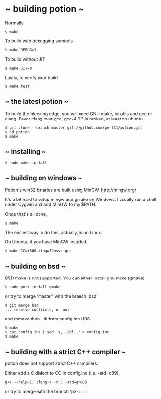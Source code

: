 # ~ building potion ~

Normally

    $ make

To build with debugging symbols

    $ make DEBUG=1

To build without JIT

    $ make JIT=0

Lastly, to verify your build

    $ make test

## ~ the latest potion ~

To build the bleeding edge, you will need
GNU make, binutils and gcc or clang.
Favor clang over gcc, gcc-4.6.3 is broken, at least on ubuntu.

    $ git clone --branch master git://github.com/perl11/potion.git
    $ cd potion
    $ make

## ~ installing ~

    $ sudo make install

## ~ building on windows ~

Potion's win32 binaries are built using MinGW.
<http://mingw.org/>

It's a bit hard to setup mingw and gmake on Windows.
I usually run a shell under Cygwin and add MinGW
to my $PATH.

Once that's all done,

    $ make

The easiest way to do this, actually, is on Linux.

On Ubuntu, if you have MinGW installed,

    $ make CC=i586-mingw32msvc-gcc

## ~ building on bsd ~

BSD make is not supported.
You can either install gnu make (gmake)

    $ sudo port install gmake

or try to merge 'master' with the branch 'bsd'

    $ git merge bsd
    ... resolve conflicts, or not

and remove then -ldl from config.inc LIBS

    $ make
    $ cat config.inc | sed 's, -ldl,,' > config.inc
    $ make

## ~ building with a strict C++ compiler ~

potion does not support strict C++ compilers.

Either add a C dialect to CC in config.inc (i.e. -std=c89),

    g++ --help=C; clang++ -x C -std=gnu89

or try to merge with the branch 'p2-c++'.
